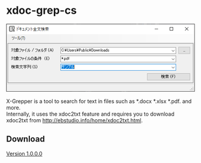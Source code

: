 # xdoc-grep-cs

![Screenshot](https://raw.githubusercontent.com/wertrain/xdoc-grep-cs/main/screenshot.PNG)

X-Grepper is a tool to search for text in files such as \*.docx \*.xlsx \*.pdf. and more.  
Internally, it uses the xdoc2txt feature and requires you to download xdoc2txt from http://ebstudio.info/home/xdoc2txt.html.

## Download
[Version 1.0.0.0](https://wertrain.github.io/software/XDocGrep.zip "XDocGrep.zip")

